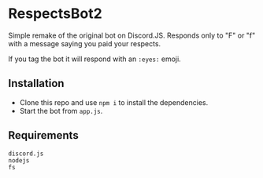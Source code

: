 # RespectsBot2
 Simple remake of the original bot on Discord.JS. Responds only to "F" or "f" with a message saying you paid your respects.
 
 If you tag the bot it will respond with an `:eyes:` emoji.


## Installation

 - Clone this repo and use `npm i` to install the dependencies.
 - Start the bot from `app.js`.

 
## Requirements

```
discord.js
nodejs
fs
```
